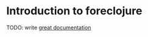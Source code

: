 # Introduction to foreclojure

TODO: write [great documentation](http://jacobian.org/writing/great-documentation/what-to-write/)
